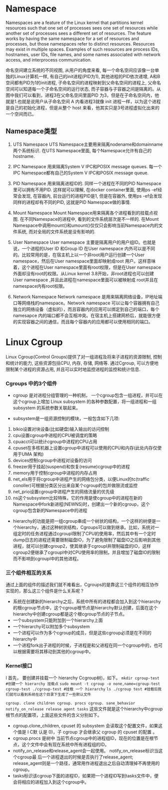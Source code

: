 # Namespace
Namespaces are a feature of the Linux kernel that partitions kernel resources such that one set of processes sees one set of resources while another set of processes sees a different set of resources. The feature works by having the same namespace for a set of resources and processes, but those namespaces refer to distinct resources. Resources may exist in multiple spaces. Examples of such resources are process IDs, hostnames, user IDs, file names, and some names associated with network access, and interprocess communication.

命名空间建立系统的不同视图, 从用户的角度来看, 每一个命名空间应该像一台单独的Linux计算机一样, 有自己的init进程(PID为1), 其他进程的PID依次递增, A和B空间都有PID为1的init进程, 子命名空间的进程映射到父命名空间的进程上, 父命名空间可以知道每一个子命名空间的运行状态, 而子容器与子容器之间是隔离的。从图中我们可以看到，进程3在父命名空间里面PID 为3，但是在子命名空间内，他就是1.也就是说用户从子命名空间 A 内看进程3就像 init 进程一样，以为这个进程是自己的初始化进程，但是从整个 host 来看，他其实只是3号进程虚拟化出来的一个空间而已。

## Namespace类型
1. UTS Namespace
UTS Namespace主要用来隔离nodename和domainname两个系统标识. 在UTS Namespace里面, 每个Namespace允许有自己的hostname.

2. IPC Namespace
用来隔离System V IPC和POSIX message queues. 每一个IPC Namespace都有自己的System V IPC和POSIX message queue.

3. PID Namespace
用来隔离进程ID的. 同样一个进程在不同的PID Namespace里可以拥有不用PID. 这样就可以理解, 在docker container里面, 使用ps -ef经常会发现, 在容器内, 前台运行的进程PID是1, 但是在容器外, 使用ps -ef会发现同样的进程却有不同的PID, 这就是PID Namespace做的事情.

4. Mount Namespace
Mount Namespace用来隔离各个进程看到的挂载点视图. 在不同Namespace的进程中, 看到的文件系统层次是不一样的. 在Mount Namespace中调用mount()和umount()仅仅只会影响当前Namespace内的文件系统, 而对全局的文件系统是没有影响的.

5. User Namespace
User namespace 主要是隔离用户的用户组ID。也就是说，一个进程的User ID 和Group ID 在User namespace 内外可以是不同的。比较常用的是，在宿主机上以一个非root用户运行创建一个User namespace，然后在User namespace里面却映射成root 用户。这样意味着，这个进程在User namespace里面有root权限，但是在User namespace外面却没有root的权限。从Linux kernel 3.8开始，非root进程也可以创建User namespace ,并且此进程在namespace里面可以被映射成 root并且在 namespace内有root权限。

6. Network Namespace
Network namespace 是用来隔离网络设备，IP地址端口等网络栈的namespace。Network namespace 可以让每个容器拥有自己独立的网络设备（虚拟的），而且容器内的应用可以绑定到自己的端口，每个 namesapce 内的端口都不会互相冲突。在宿主机上搭建网桥后，就能很方便的实现容器之间的通信，而且每个容器内的应用都可以使用相同的端口。

# Linux Cgroup
Linux Cgroup(Control Groups)提供了对一组进程及将来子进程的资源限制, 控制和统计的能力, 这些资源包括CPU, 内存, 存储, 网络等. 通过Cgroup, 可以方便地限制某个进程的资源占用, 并且可以实时地监控进程的监控和统计信息.

### Cgroups 中的3个组件
* cgroup 是对进程分组管理的一种机制， 一个cgroup包含一组进程，井可以在这个cgroup上增加 Linux subsystem 的各种参数配置，将一组进程和一组subsystem 的系统参数关联起来。

* subsystem是一组资源控制的模块，一般包含如下几项:
1. blkio设置对块设备(比如硬盘)输入输出的访问控制
2. cpu设置cgroup中进程的CPU被调度的策略
3. cpuacct可以统计cgroup中进程的CPU占用
4. cpuset在多核机器上设置cgroup中进程可以使用的CPU和内存(此处内存仅使用于UMA 架构)
5. devices控制cgroup中进程对设备的访问
6. freezer用于挂起(suspend)和恢复(resume)cgroup中的进程
7. memory用于控制cgroup中进程的内存占用
8. net_els用于将cgroup中进程产生的网络包分类，以便Linux的tc(traffic conoller)可根据分类区分出来自某个cgroup的包并做限流或监控
9. net_prio设置cgroup中进程产生的网络流量的优先级
10. ns这个subsystem比较特殊，它的作用是使cgroup中的进程在新的Namespace中fork新进程(NEWNS)时，创建出一个新的cgroup，这个 cgroup包含新的Namespace中的进程

* hierarchy的功能是把一组cgroup串成一个树状的结构，一个这样的树便是一个hierarchy，通过这种树状结构，Cgroups可以做到继承。比如，系统对一组定时的任务进程通过cgroupl限制了CPU的使用率，然后其中有一个定时dump日志的进程还需要限制磁盘IO，为了避免限制了磁盘IO之后影响到其他进程，就可以创建cgroup2，使其继承于cgroupl井限制磁盘的IO，这样cgroup2便继承了cgroupl中对CPU使用率的限制，并且增加了磁盘IO的限制而不影响到cgroupl中的其他进程。

### 三个组件相互的关系
通过上面的组件的描述我们就不难看出，Cgroups的是靠这三个组件的相互协作实现的，那么这三个组件是什么关系呢？ 

* 系统在创建新的hierarchy之后，系统中所有的进程都会加入到这个hierarchy的根cgroup节点中，这个cgroup根节点是hierarchy默认创建，后面在这个hierarchy中创建cgroup都是这个根cgroup节点的子节点。
* 一个subsystem只能附加到一个hierarchy上面
* 一个hierarchy可以附加多个subsystem
* 一个进程可以作为多个cgroup的成员，但是这些cgroup必须是在不同的hierarchy中
* 一个进程fork出子进程的时候，子进程是和父进程在同一个cgroup中的，也可以根据需要将其移动到其他的cgroup中。

### Kernel接口
l 首先， 要创建并挂载一个 hierarchy Ccgroup树)，如下。
```mkdir cgroup-test #创建一个 hierarchy 挂载点```
```sudo mount -t cgroup -o none,name=cgroup-test cgroup-test ./cgroup-test #挂载 一个 hierarchy```
```ls ./cgroup test #挂载后我们就可以看到系统在这个目录下生成了一些默认文件```

```cgroup. clone children cgroup. procs cgroup. sane_behavior notify_on_release release agent tasks```
这些文件就是这个hierarchy中cgroup 根节点的配置项，上面这些文件的含义分别如下。
* cgroup.clone_children, cpuset 的 subsystem 会读取这个配置文件，如果这个值是 I C默 认是 0)，子 cgroup 才会继承父 cgroup 的 cpuset 的配置 。
* cgroup.procs 是树中 当前节点cgroup中的进程组ID，现在的位置是在根节点，这个文件中会有现在系统中所有进程组的ID。
* notify_on_release和release_agent会一起使用。 notify_on_release标识当这个cgroup最 后一个进程退出的时候是否执行了release_agent; release_agent则是一个路径，通常用作进程退出之后自动清理掉不再使用的cgroup。
* tasks标识该cgroup下面的进程ID，如果把一个进程ID写到tasks文件中，便会将相应的进程加入到这个cgroup中。